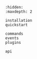 
```{toctree}
:hidden:
:maxdepth: 2

installation
quickstart

commands
events
plugins

api
```


```{include} ../README.md
```


